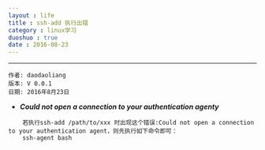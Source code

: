 ```yaml
---
layout : life
title : ssh-add 执行出错
category : linux学习
duoshuo : true
date : 2016-08-23
---
```



******

	作者: daodaoliang
	版本: V 0.0.1
	日期: 2016年8月23日

<!-- more -->

* ***Could not open a connection to your authentication agenty***

```
	若执行ssh-add /path/to/xxx 时出现这个错误:Could not open a connection to your authentication agent，则先执行如下命令即可：
	ssh-agent bash
```

